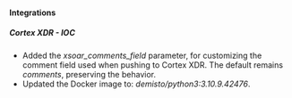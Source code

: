 #### Integrations
##### Cortex XDR - IOC
- Added the *xsoar_comments_field* parameter, for customizing the comment field used when pushing to Cortex XDR. The default remains *comments*, preserving the behavior.
- Updated the Docker image to: *demisto/python3:3.10.9.42476*.
